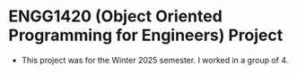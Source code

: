 # ENGG1420 (Object Oriented Programming for Engineers) Project
- This project was for the Winter 2025 semester. I worked in a group of 4.
